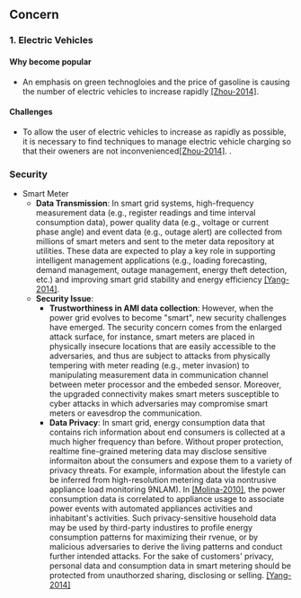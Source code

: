 ## Concern

### 1. Electric Vehicles

#### Why become popular
- An emphasis on green technogloies and the price of gasoline is causing the number of electric vehicles to increase rapidly [[Zhou-2014]](http://arxiv.org/ftp/arxiv/papers/1402/1402.2489.pdf). 

#### Challenges
- To allow the user of electric vehicles to increase as rapidly as possible, it is necessary to find techniques to manage electric vehicle charging so that their oweners are not inconvenienced[[Zhou-2014]](http://arxiv.org/ftp/arxiv/papers/1402/1402.2489.pdf). . 


### Security
- Smart Meter
  - **Data Transmission**: In smart grid systems, high-frequency measurement data (e.g., register readings and time interval consumption data), power quality data (e.g., voltage or current phase angle) and event data (e.g., outage alert) are collected from millions of smart meters and sent to the meter data repository at utilities. These data are expected to play a key role in supporting intelligent management applications (e.g., loading forecasting, demand management, outage management, energy theft detection, etc.) and improving smart grid stability and energy efficiency [[Yang-2014]](http://ieeexplore.ieee.org/xpl/login.jsp?tp=&arnumber=7007759&url=http%3A%2F%2Fieeexplore.ieee.org%2Fxpls%2Fabs_all.jsp%3Farnumber%3D7007759). 
  - **Security Issue**: 
    - **Trustworthiness in AMI data collection**: However, when the power grid evolves to become "smart", new security challenges have emerged. The security concern comes from the enlarged attack surface, for instance, smart meters are placed in physically insecure locations that are easily accessible to the adversaries, and thus are subject to attacks from physically tempering with meter reading (e.g., meter invasion) to manipulating measurement data in communication channel between meter processor and the embeded sensor. Moreover, the upgraded connectivity makes smart meters susceptible to cyber attacks in which adversaries may compromise smart meters or eavesdrop the communication.
    - **Data Privacy**: In smart grid, energy consumption data that contains rich information about end consumers is collected at a much higher frequency than before. Without proper protection, realtime fine-grained metering data may disclose sensitive informaiton about the consumers and expose them to a variety of privacy threats. For example, information about the lifestyle can be inferred from high-resolution metering data via nontrusive appliance load monitoring 9NLAM). In [[Molina-2010]](http://dl.acm.org/citation.cfm?id=1878446), the power consumption data is correlated to appliance usage to associate power events with automated appliances activities and inhabitant's activities. Such privacy-sensitive household data may be used by third-party industires to profile energy consumption patterns for maximizing their rvenue, or by malicious adversaries to derive the living patterns and conduct further intended attacks. For the sake of customers' privacy, personal data and consumption data in smart metering should be protected from unauthorzed sharing, disclosing or selling. [[Yang-2014]](http://ieeexplore.ieee.org/xpl/login.jsp?tp=&arnumber=7007759&url=http%3A%2F%2Fieeexplore.ieee.org%2Fxpls%2Fabs_all.jsp%3Farnumber%3D7007759)
